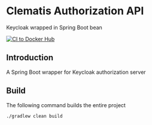 # Clematis Authorization API
Keycloak wrapped in Spring Boot bean

[![CI to Docker Hub](https://github.com/grauds/clematis.auth.api/actions/workflows/CI_to_Docker_Hub.yml/badge.svg)](https://github.com/grauds/clematis.auth.api/actions/workflows/CI_to_Docker_Hub.yml)

## Introduction

A Spring Boot wrapper for Keycloak authorization server

## Build

The following command builds the entire project

`./gradlew clean build`

